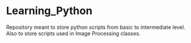 # Learning_Python

Repository meant to store python scripts from basic to intermediate level.
Also to store scripts used in Image Processing classes.
